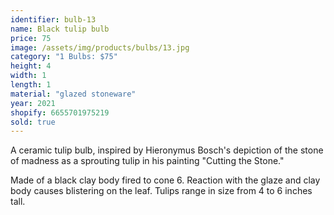 ```yaml
---
identifier: bulb-13
name: Black tulip bulb
price: 75
image: /assets/img/products/bulbs/13.jpg
category: "1 Bulbs: $75"
height: 4
width: 1
length: 1
material: "glazed stoneware"
year: 2021
shopify: 6655701975219
sold: true
---
```


A ceramic tulip bulb, inspired by  Hieronymus Bosch's depiction of the stone of madness as a sprouting tulip in his painting "Cutting the Stone."

Made of a black clay body fired to cone 6. Reaction with the glaze and clay body causes blistering on the leaf. Tulips range in size from 4 to 6 inches tall.